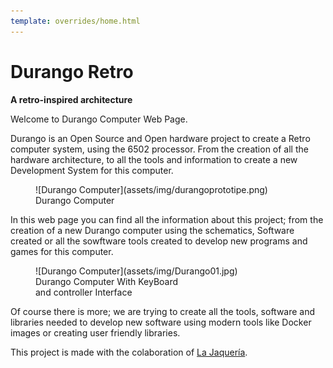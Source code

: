 ```yaml
---
template: overrides/home.html
---
```

# Durango Retro

**A retro-inspired architecture**


Welcome to Durango Computer Web Page.

Durango is an Open Source and Open hardware project to create a Retro computer system, using the 6502 processor. From the creation of all the hardware architecture, to all the tools and information to create a new Development System for this computer.


<figure markdown>
![Durango Computer](assets/img/durangoprototipe.png)
<figcaption>Durango Computer</figcaption>
</figure>

In this web page you can find all the information about this project; from the creation of a new Durango computer using the schematics, Software created or all the sowftware tools created to develop new programs and games for this computer.

<figure markdown>
![Durango Computer](assets/img/Durango01.jpg)
<figcaption>Durango Computer With KeyBoard 
<br/>and controller Interface</figcaption>
</figure>

Of course there is more; we are trying to create all the tools, software and libraries needed to develop new software using modern tools like Docker images or creating user friendly libraries.

This project is made with the colaboration of [La Jaquería](https://lajaqueria.org).
